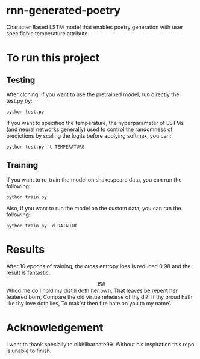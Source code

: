 # rnn-generated-poetry
Character Based LSTM model that enables poetry generation with user specifiable temperature attribute.

# To run this project

## Testing
After cloning, if you want to use the pretrained model, run directly the test.py by:

    python test.py
    
If you want to specified the temperature, the hyperparameter of LSTMs (and neural networks generally) used to control the randomness of predictions by scaling the logits before applying softmax, you can:

    python test.py -t TEMPERATURE
    
## Training
If you want to re-train the model on shakespeare data, you can run the following:

    python train.py
    
Also, if you want to run the model on the custom data, you can run the following:

    python train.py -d DATADIR
    
# Results
After 10 epochs of training, the cross entropy loss is reduced 0.98 and the result is fantastic.
<p>
<center>158</center>
Whod me do I hold my distill doth her own,
That leaves be repent her featered born,
Compare the old virtue rehearse of thy di?.
  If thy proud hath like thy love doth lies,
To mak'st then fire hate on you to my name'.
</p>
    
# Acknowledgement
I want to thank specially to nikhilbarhate99. Without his inspiration this repo is unable to finish.

